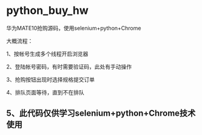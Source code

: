 # python_buy_hw
华为MATE10抢购源码，使用selenium+python+Chrome

大概流程：

1、按帐号生成多个线程开启浏览器

2、登陆帐号密码，有时需要验证码，此处有手动操作

3、抢购按钮出现时选择规格提交订单

4、排队页面等待，直到不在排队

5、此代码仅供学习selenium+python+Chrome技术使用
---------

